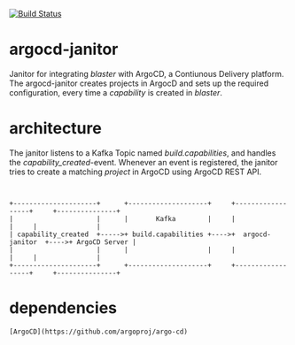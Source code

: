 [![Build Status](https://dfds.visualstudio.com/DevelopmentExcellence/_apis/build/status/ArgoCD-Janitor-CI?branchName=master)](https://dfds.visualstudio.com/DevelopmentExcellence/_build/latest?definitionId=1105&branchName=master)

# argocd-janitor

Janitor for integrating *blaster* with ArgoCD, a Contiunous Delivery platform. 
The argocd-janitor creates projects in ArgocD and sets up the required configuration, every time a *capability* is created in *blaster*.

# architecture

The janitor listens to a Kafka Topic named *build.capabilities*, and handles the *capability_created*-event. 
Whenever an event is registered, the janitor tries to create a matching *project* in ArgoCD using ArgoCD REST API.


```ascii
                             
                             
+---------------------+      +--------------------+     +------------------+     +---------------+
|                     |      |       Kafka        |     |                  |     |               |
| capability_created  +----->+ build.capabilities +---->+  argocd-janitor  +---->+ ArgoCD Server |
|                     |      |                    |     |                  |     |               |
+---------------------+      +--------------------+     +------------------+     +---------------+
```

# dependencies
    [ArgoCD](https://github.com/argoproj/argo-cd)